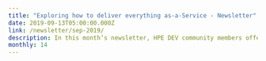 ```yaml
---
title: "Exploring how to deliver everything as-a-Service - Newsletter"
date: 2019-09-13T05:00:00.000Z
link: /newsletter/sep-2019/
description: In this month’s newsletter, HPE DEV community members offer tutorials and advice on how to deliver applications and other solutions as-a-Service.
monthly: 14
---
```

            